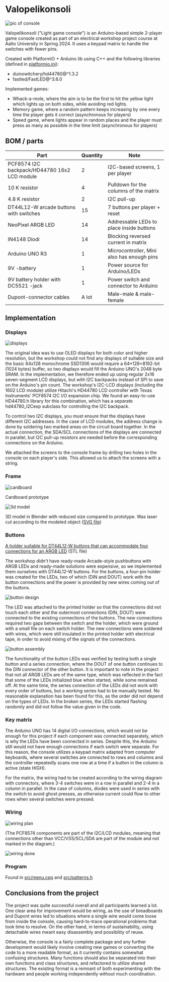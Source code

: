 # Valopelikonsoli

![pic of console](assets/pic_of_console.png)

Valopelikonsoli ("Light game console") is an Arduino-based simple 2-player game console created as part of an electrical workshop project course at Aalto University in Spring 2024. It uses a keypad matrix to handle the switches with fewer pins.

Created with PlatformIO + Arduino lib using C++ and the following libraries (defined in [platformio.ini](./platformio.ini)):
- duinowitchery/hd44780@^1.3.2
- fastled/FastLED@^3.6.0

Implemented games:
- Whack-a-mole, where the aim is to be the first to hit the yellow light which lights up on both sides, while avoiding red lights.
- Memory game, where a random pattern keeps increasing by one every time the player gets it correct (asynchronous for players)
- Speed game, where lights appear in random places and the player must press as many as possible in the time limit (asynchronous for players)

## BOM / parts

| Part | Quantity | Note |
| --- | --- | --- |
| PCF8574 I2C backpack/HD44780 16x2 LCD module |	2	| I2C-based screens, 1 per player |
| 10 K resistor |	4	| Pulldown for the columns of the matrix |
| 4.8 K resistor |	2 |	I2C pull-up |
| DT44L12-W arcade buttons with switches	| 15 | 7 buttons per player + reset |
| NeoPixel ARGB LED |	14 |	Addressable LEDs to place inside buttons |
| IN4148 Diodi |	14	| Blocking reversed current in matrix |
| Arduino UNO R3 | 1	| Microcontroller, Mini also has enough pins |
| 9V -battery	| 1	| Power source for Arduino/LEDs |
| 9V battery holder with DC5521 -jack |	1 |	Power switch and connector to Arduino |
| Dupont-connector cables	| A lot |	Male-male & male-female |

## Implementation

### Displays

![displays](assets/displays.png)

The original idea was to use OLED displays for both color and higher resolution, but the workshop could not find any displays of suitable size and the basic 64x128 monochrome SSD1306 would require a 64*128=8192-bit (1024 bytes) buffer, so two displays would fill the Arduino UNO's 2048 byte SRAM. In the implementation, we therefore ended up using regular 2x16 seven-segment LCD displays, but with I2C backpacks instead of SPI to save on the Arduino's pin count. The workshop's I2C-LCD displays (including the 1602 LCD module) utilize Hitachi's HD44780 LCD controller with Texas Instruments' PCF8574 I2C I/O expansion chip. We found an easy-to-use HD44780.h library for this combination, which has a separate hd44780_I2Cexp subclass for controlling the I2C backpack.

To control two I2C displays, you must ensure that the displays have different I2C addresses. In the case of LCD modules, the address change is done by soldering two marked areas on the circuit board together. In the actual connection, the SDA/SCL connections of the displays are connected in parallel, but I2C pull-up resistors are needed before the corresponding connections on the Arduino.

We attached the screens to the console frame by drilling two holes in the console on each player's side. This allowed us to attach the screens with a string.

### Frame

![cardboard](assets/cardboard.png)

Cardboard prototype

![3d model](assets/3d_model.png)

3D model in Blender with reduced size compared to prototype. Was laser cut according to the modeled object ([SVG file](assets/laser_cutting.svg))

### Buttons

[A holder suitable for DT44L12-W buttons that can accommodate four connections for an ARGB LED](assets/LED_holder_2.stl) (STL file)

The workshop didn't have ready-made Arcade-style pushbuttons with ARGB LEDs and ready-made solutions were expensive, so we implemented them ourselves with DT44L12-W buttons. For the buttons, a four-pin holder was created for the LEDs, two of which (DIN and DOUT) work with the button connections and the power is provided by new wires coming out of the buttons.

![button design](assets/button_design.png)

The LED was attached to the printed holder so that the connections did not touch each other and the outermost connections (DIN, DOUT) were connected to the existing connections of the buttons. The new connections required two gaps between the switch and the holder, which were ground with a small file on each switch holder. The new connections were soldered with wires, which were still insulated in the printed holder with electrical tape, in order to avoid mixing of the signals of the connections.

![button assembly](assets/button_assembly.png)

The functionality of the button LEDs was verified by testing both a single button and a series connection, where the DOUT of one button continues to the DIN connector of the other button. It is important to note in the project that not all ARGB LEDs are of the same type, which was reflected in the fact that some of the LEDs initialized blue when started, while some remained off. At the same time, the series connection of the LEDs did not work with every order of buttons, but a working series had to be manually tested. No reasonable explanation has been found for this, as the order did not depend on the types of LEDs. In the broken series, the LEDs started flashing randomly and did not follow the value given in the code.

### Key matrix

The Arduino UNO has 14 digital I/O connections, which would not be enough for this project if each component was connected separately, which is why the LEDs have been connected in series. Despite this, the Arduino still would not have enough connections if each switch were separate. For this reason, the console utilizes a keypad matrix adapted from computer keyboards, where several switches are connected to rows and columns and the controller repeatedly scans one row at a time if a button in the column is active (state HIGH).

For the matrix, the wiring had to be created according to the wiring diagram with connectors, where 3-4 switches were in a row in parallel and 2-4 in a column in parallel. In the case of columns, diodes were used in series with the switch to avoid ghost presses, as otherwise current could flow to other rows when several switches were pressed.

### Wiring

![wiring plan](assets/wiring.png)

(The PCF8574 components are part of the I2C/LCD modules, meaning that connections other than VCC/VSS/SCL/SDA are part of the module and not marked in the diagram.)

![wiring done](assets/wiring_done.jpg)

### Program

Found in [src/menu.cpp](src/menu.cpp) and [src/patterns.h](src/patterns.h)

## Conclusions from the project

The project was quite successful overall and all participants learned a lot. One clear area for improvement would be wiring, as the use of breadboards and Dupont wires led to situations where a single wire would come loose from inside the console, causing hard-to-trace operational problems that took time to resolve.
On the other hand, in terms of sustainability, using detachable wires meant easy disassembly and possibility of reuse.

Otherwise, the console is a fairly complete package and any further development would likely involve creating new games or converting the code to a more readable format,
as it currently contains somewhat confusing structures. Many functions should also be separated into their own functions and class structures, and refactored to utilize shared structures.
The existing format is a remnant of both experimenting with the hardware and people working independently without much coordination.